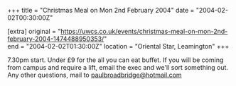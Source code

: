 +++
title = "Christmas Meal on Mon 2nd February 2004"
date = "2004-02-02T00:30:00Z"

[extra]
original = "https://uwcs.co.uk/events/christmas-meal-on-mon-2nd-february-2004-1474488950353/"    
end = "2004-02-02T01:30:00Z"
location = "Oriental Star, Leamington"
+++

7.30pm start. Under £9 for the all you can eat buffet. If you will be coming from campus and require a lift, email the exec and we'll sort something out. Any other questions, mail to paulbroadbridge@hotmail.com

